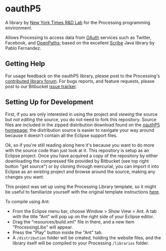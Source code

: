 oauthP5
=====================

A library by [New York Times R&D Lab](http://www.nytlabs.com) for the Processing programming environment.

Allows Processing to access data from [OAuth](http://www.oauth.net) services such as Twitter, Facebook, and [OpenPaths](http://www.openpaths.cc); based on the excellent [Scribe](https://github.com/fernandezpablo85/scribe-java/) Java library by Pablo Fernandez.

Getting Help
-------------
For usage feedback on the oauthP5 library, please post to the Processing's [contributed library forum](http://forum.processing.org/contributed-library-questions).  For bugs reports, and feature requests, please post to our Bitbucket [issue tracker](https://bitbucket.org/nytlabs/oauthp5/issues).

Setting Up for Development
-------------

First, if you are only interested in using the project and _viewing_ the source but _not editing_ the source, you do not need to fork this repository.  Source files are included in the zipped distribution download found on the [oauthP5 homepage](http://www.nytlabs.com/oauthp5); the distribution source is easier to navigate your way around because it doesn't contain all the Eclipse support files.

Ok, so if you're still reading along here it's because you want to do more with the source code than just look at it. This repository is setup as an Eclipse project. Once you have acquired a copy of the repository by either downloading the compressed file provided by Bitbucket (see top right button "get source") or by cloning through mercurial, you can import it into Eclipse as an existing project and browse around the source, making any changes you want.

This project was set up using the Processing Library template, so it might be useful to familiarize yourself with the original template instructions [here](http://code.google.com/p/processing/wiki/LibraryTemplate).

To compile using Ant:

+ From the Eclipse menu bar, choose Window > Show View > Ant. A tab with the title "Ant" will pop up on the right side of your Eclipse editor.
+ Drag the "resources/build.xml" file in there, and a new item "ProcessingLibs" will appear.
+ Press the "Play" button inside the "Ant" tab.
+ A `/distribution` folder will be created, holding the website files, and the library itself will be compiled to your Processing `/libraries` folder.